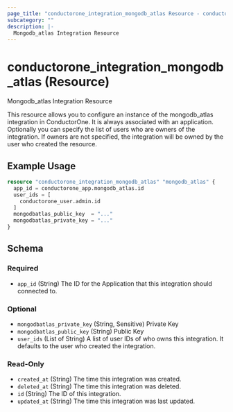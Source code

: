```yaml
---
page_title: "conductorone_integration_mongodb_atlas Resource - conductorone"
subcategory: ""
description: |-
  Mongodb_atlas Integration Resource
---
```


# conductorone_integration_mongodb_atlas (Resource)

Mongodb_atlas Integration Resource

This resource allows you to configure an instance of the mongodb_atlas integration in ConductorOne.
It is always associated with an application. Optionally you can specify the list of users who are owners of the integration.
If owners are not specified, the integration will be owned by the user who created the resource.

## Example Usage

```terraform
resource "conductorone_integration_mongodb_atlas" "mongodb_atlas" {
  app_id = conductorone_app.mongodb_atlas.id
  user_ids = [
    conductorone_user.admin.id
  ]
  mongodbatlas_public_key  = "..."
  mongodbatlas_private_key = "..."
}
```

<!-- schema generated by tfplugindocs -->
## Schema

### Required

- `app_id` (String) The ID for the Application that this integration should connected to.

### Optional

- `mongodbatlas_private_key` (String, Sensitive) Private Key
- `mongodbatlas_public_key` (String) Public Key
- `user_ids` (List of String) A list of user IDs of who owns this integration. It defaults to the user who created the integration.

### Read-Only

- `created_at` (String) The time this integration was created.
- `deleted_at` (String) The time this integration was deleted.
- `id` (String) The ID of this integration.
- `updated_at` (String) The time this integration was last updated.

